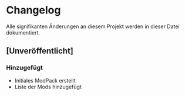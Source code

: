 # Changelog

Alle signifikanten Änderungen an diesem Projekt werden in dieser Datei dokumentiert.

## [Unveröffentlicht]

### Hinzugefügt
- Initiales ModPack erstellt
- Liste der Mods hinzugefügt
